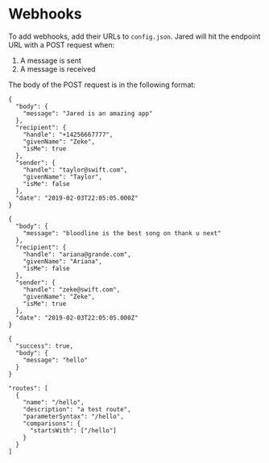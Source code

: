 # Webhooks

To add webhooks, add their URLs to `config.json`. Jared will hit the endpoint URL with a POST request when:

1. A message is sent
2. A message is received

The body of the POST request is in the following format:
```
{
  "body": {
    "message": "Jared is an amazing app"
  },
  "recipient": {
    "handle": "+14256667777",
    "givenName": "Zeke",
    "isMe": true
  },
  "sender": {
    "handle": "taylor@swift.com",
    "givenName": "Taylor",
    "isMe": false
  },
  "date": "2019-02-03T22:05:05.000Z"
}
```

```
{
  "body": {
    "message": "bloodline is the best song on thank u next"
  },
  "recipient": {
    "handle": "ariana@grande.com",
    "givenName": "Ariana",
    "isMe": false
  },
  "sender": {
    "handle": "zeke@swift.com",
    "givenName": "Zeke",
    "isMe": true
  },
  "date": "2019-02-03T22:05:05.000Z"
}
```


```
{
  "success": true,
  "body": { 
    "message": "hello" 
  }
}
```

```
"routes": [
  {
    "name": "/hello",
    "description": "a test route",
    "parameterSyntax": "/hello",
    "comparisons": {
      "startsWith": ["/hello"]
    }
  }
]
```
